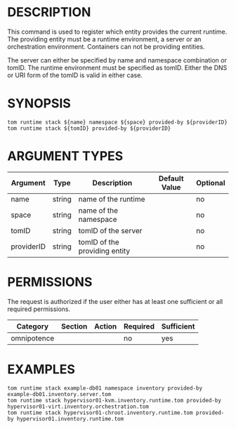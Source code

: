 # DESCRIPTION

This command is used to register which entity provides the current
runtime. The providing entity must be a runtime environment, a server or
an orchestration environment. Containers can not be providing entities.

The server can either be specified by name and namespace combination or
tomID. The runtime environment must be specified as tomID.
Either the DNS or URI form of the tomID is valid in either case.

# SYNOPSIS

```
tom runtime stack ${name} namespace ${space} provided-by ${providerID}
tom runtime stack ${tomID} provided-by ${providerID}
```

# ARGUMENT TYPES

Argument | Type | Description | Default Value | Optional
 ------- | ---- | ----------- | ------------- | --------
name | string | name of the runtime | | no
space | string | name of the namespace | | no
tomID | string | tomID of the server | | no
providerID | string | tomID of the providing entity | | no

# PERMISSIONS

The request is authorized if the user either has at least one
sufficient or all required permissions.

Category | Section | Action | Required | Sufficient
 ------- | ------- | ------ | -------- | ----------
omnipotence | | | no | yes

# EXAMPLES

```
tom runtime stack example-db01 namespace inventory provided-by example-db01.inventory.server.tom
tom runtime stack hypervisor01-kvm.inventory.runtime.tom provided-by hypervisor01-virt.inventory.orchestration.tom
tom runtime stack hypervisor01-chroot.inventory.runtime.tom provided-by hypervisor01.inventory.runtime.tom
```
